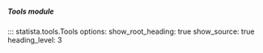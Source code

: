 ##### Tools module

::: statista.tools.Tools
    options:
        show_root_heading: true
        show_source: true
        heading_level: 3